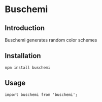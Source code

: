 # Buschemi

## Introduction
Buschemi generates random color schemes

## Installation
```
npm install buschemi
```

## Usage
```
import buschemi from 'buschemi';
```

